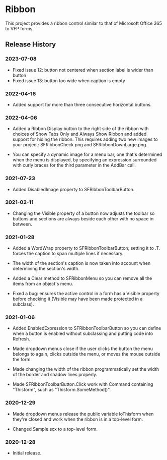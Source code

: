 # Ribbon

This project provides a ribbon control similar to that of Microsoft Office 365 to VFP forms.

## Release History

### 2023-07-08

* Fixed issue 12: button not centered when section label is wider than button
* Fixed issue 13: button too wide when caption is empty

### 2022-04-16

* Added support for more than three consecutive horizontal buttons.

### 2022-04-06

* Added a Ribbon Display button to the right side of the ribbon with choices of Show Tabs Only and Always Show Ribbon and added support for hiding the ribbon. This requires adding two new images to your project: SFRibbonCheck.png and SFRibbonDownLarge.png.

* You can specify a dynamic image for a menu bar, one that's determined when the menu is displayed, by specifying an expression surrounded with curly braces for the third parameter in the AddBar call.

### 2021-07-23

* Added DisabledImage property to SFRibbonToolbarButton.

### 2021-02-11

* Changing the Visible property of a button now adjusts the toolbar so buttons and sections are always beside each other with no space in between.

### 2021-01-28

* Added a WordWrap property to SFRibbonToolbarButton; setting it to .T. forces the caption to span multiple lines if necessary.

* The width of the section's caption is now taken into account when determining the section's width.

* Added a Clear method to SFRibbonMenu so you can remove all the items from an object's menu.

* Fixed a bug: ensures the active control in a form has a Visible property before checking it (Visible may have been made protected in a subclass).

### 2021-01-06

* Added EnabledExpression to SFRibbonToolbarButton so you can define when a button is enabled without subclassing and putting code into Refresh.

* Made dropdown menus close if the user clicks the button the menu belongs to again, clicks outside the menu, or moves the mouse outside the form.

* Made changing the width of the ribbon programmatically set the width of the border and shadow lines properly.

* Made SFRibbonToolbarButton.Click work with Command containing "Thisform", such as "Thisform.SomeMethod()".

### 2020-12-29

* Made dropdown menus release the public variable loThisform when they're closed and work when the ribbon is in a top-level form.

* Changed Sample.scx to a top-level form.

### 2020-12-28

* Initial release.

